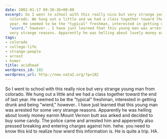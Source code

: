 ```yaml
---
date: 2002-01-17 09:30:36+00:00
excerpt: So I went to school with this really nice but very strange young man from
  colorado. We hung out a little and we had a class together toward the end of last
  year. He seemed to be the "typical" freshman, interested in getting drunk and being
  "wierd," however.. I have just learned that this young man was arrested for some
  very strange reasons. Apparently he was helling about lovely money earnin Moun...
tags:
- colorado
- college-life
- strange-people
- arrest
- humor
title: acidhead
wordpress_id: 182
wordpress_url: http://new.nata2.org/?p=182
---
```


So I went to school with this really nice but very strange young man from colorado. We hung out a little and we had a class together toward the end of last year. He seemed to be the "typical" freshman, interested in getting drunk and being "wierd," however.. I have just learned that this young man was arrested for some very strange reasons. Apparently he was helling about lovely money earnin Mount Vernon butt ass anked and decided to buy some candy. The police came and arrested him and apperently also pressed breaking and entering charges against him. hehe. you need to know this kid to realize how wierd this information is. He is quite a trip. HA.